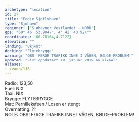 ```yaml
---
archetype: "location"
id: 27
title: "Fedje Sjøflyhavn"
type: "Sjøhavn"
regioner: ["Sjøhavner Vestlandet - NORD"]
gps: "60° 46' 53.904\", 4° 42' 43.92\""
coordinates: [60.78164,4.7122]
elevation: ""
landing: "Ukjent"
docking: "Flytebrygge"
warning: "OBS! FERGE TRAFIKK INNE I VÅGEN, BØLGE-PROBLEM!"
updated: "Sist oppdatert 18. januar 2019 av mikael"
aliases:
- /vann/115
---
```


Radio: 123,50\
Fuel:  NIX\
Taxi: NIX\
Brygge: FLYTEBRYGGE\
Mat: Pernillekafeen / Losen er stengt\
Overnatting:  ??\
NOTE: OBS! FERGE TRAFIKK INNE I VÅGEN, BØLGE-PROBLEM!
